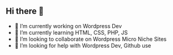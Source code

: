 ## Hi there 👋
- 🔭 I’m currently working on Wordpress Dev
- 🌱 I’m currently learning HTML, CSS, PHP, JS
- 👯 I’m looking to collaborate on Wordpress Micro Niche Sites
- 🤔 I’m looking for help with Wordpress Dev, Github use

<!--
**beaufelder/beaufelder** is a ✨ _special_ ✨ repository because its `README.md` (this file) appears on your GitHub profile.

